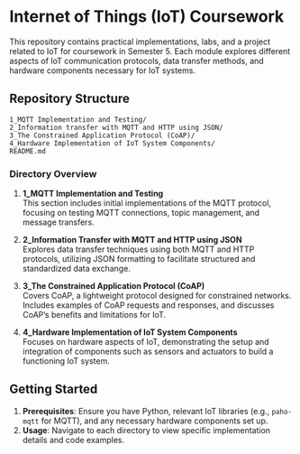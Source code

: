 # Internet of Things (IoT) Coursework

This repository contains practical implementations, labs, and a project related to IoT for coursework in Semester 5. Each module explores different aspects of IoT communication protocols, data transfer methods, and hardware components necessary for IoT systems. 

## Repository Structure

```plaintext
1_MQTT Implementation and Testing/
2_Information transfer with MQTT and HTTP using JSON/
3_The Constrained Application Protocol (CoAP)/
4_Hardware Implementation of IoT System Components/
README.md
```

### Directory Overview

1. **1_MQTT Implementation and Testing**  
   This section includes initial implementations of the MQTT protocol, focusing on testing MQTT connections, topic management, and message transfers.

2. **2_Information Transfer with MQTT and HTTP using JSON**  
   Explores data transfer techniques using both MQTT and HTTP protocols, utilizing JSON formatting to facilitate structured and standardized data exchange.

3. **3_The Constrained Application Protocol (CoAP)**  
   Covers CoAP, a lightweight protocol designed for constrained networks. Includes examples of CoAP requests and responses, and discusses CoAP’s benefits and limitations for IoT.

4. **4_Hardware Implementation of IoT System Components**  
   Focuses on hardware aspects of IoT, demonstrating the setup and integration of components such as sensors and actuators to build a functioning IoT system.

## Getting Started

1. **Prerequisites**: Ensure you have Python, relevant IoT libraries (e.g., `paho-mqtt` for MQTT), and any necessary hardware components set up.
2. **Usage**: Navigate to each directory to view specific implementation details and code examples.
